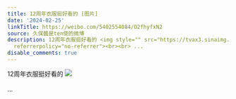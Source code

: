 ```yaml
---
title: 12周年衣服挺好看的 [图片]
date: '2024-02-25'
linkTitle: https://weibo.com/5402554084/O2fhyfxN2
source: 久保醬是ten使的微博
description: 12周年衣服挺好看的 <img style="" src="https://tvax3.sinaimg.cn/large/005TCz76gy1hn5u2jmb3uj30u0140q8o.jpg"
  referrerpolicy="no-referrer"><br><br> ...
disable_comments: true
---
```

12周年衣服挺好看的 <img style="" src="https://tvax3.sinaimg.cn/large/005TCz76gy1hn5u2jmb3uj30u0140q8o.jpg" referrerpolicy="no-referrer"><br><br> ...